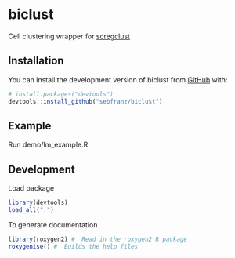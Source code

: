 # biclust
Cell clustering wrapper for [scregclust](https://github.com/sven-nelander/scregclust)

## Installation

You can install the development version of biclust from
[GitHub](https://github.com/) with:

``` r
# install.packages("devtools")
devtools::install_github("sebfranz/biclust")
```

## Example

Run demo/lm_example.R.

## Development

Load package

``` r
library(devtools)
load_all(".")
```

To generate documentation

``` r
library(roxygen2) #  Read in the roxygen2 R package
roxygenise() #  Builds the help files
```